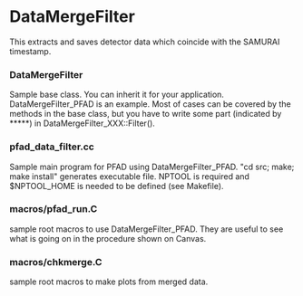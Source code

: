 # DataMergeFilter

This extracts and saves detector data which coincide with the SAMURAI
timestamp.

### DataMergeFilter
Sample base class. You can inherit it for your application.
DataMergeFilter_PFAD is an example. Most of cases can be covered by
the methods in the base class, but you have to write some part
(indicated by *****) in DataMergeFilter_XXX::Filter().

### pfad_data_filter.cc
Sample main program for PFAD using DataMergeFilter_PFAD. "cd src;
make; make install" generates executable file. NPTOOL is required and
$NPTOOL_HOME is needed to be defined (see Makefile).

### macros/pfad_run.C
sample root macros to use DataMergeFilter_PFAD. They are useful to see what
is going on in the procedure shown on Canvas. 

### macros/chkmerge.C
sample root macros to make plots from merged data.
